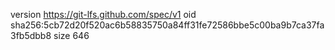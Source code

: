 version https://git-lfs.github.com/spec/v1
oid sha256:5cb72d20f520ac6b58835750a84ff31fe72586bbe5c00ba9b7ca37fa3fb5dbb8
size 646
